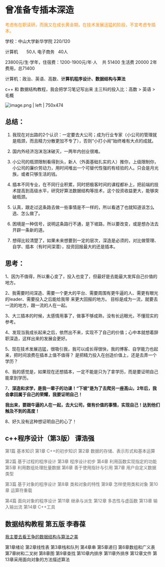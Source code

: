 # 曾准备专插本深造

<span data-type="color" style="color:#FA8C16">考虑有在职读研，而我又在成长黄金期，在技术发展迅猛的阶段，不宜考虑专插本。</span>

学校：中山大学新华学院 220/120

计算机       50人
电子商务    40人

23800元/生·学年，住宿费：1200-1900元/年·人    共 51400
生活费 20000
2年费用，总71400

计算机：政治、英语、高数、__计算机程序设计、数据结构与算法__

c++ 和 数据结构教程，我会把学习笔记写出来
主三科的投入比：高数 > 英语 > 毛概



![image.png | left | 750x474](https://cdn.nlark.com/yuque/0/2018/png/103225/1541599195558-91af20f2-06b2-4314-a42f-0f272bf67663.png "")


## 总结：
1. 我现在对出路的2个认识：一定要去大公司；成为行业专家（小公司的管理就是瓶颈，而且精力分散更加不专了），否则“小打小闹”始终难有大点的成就。

2. 国内外经济泡沫泡沫破灭，一两年内创业很难。

3. 小公司的瓶颈限制看得到头，新人（外面基础扎实的人）推你，上级限制你，小公司的廉价劳动力，用时间堆出一个可替代性强的有经验的人。只会是月光族，或者只够生活的钱。

4. 插本不同专业，在不同行业积累，同时把极客时间的课程都补上，把前端的技术提高到高级水平，研究好算法数据结构等技术，这个投资收益更大，能够突破瓶颈。

5. 认真，跟走过这条路去做一些事情是不一样的，所以看透了也就知道该怎么选、怎么做了。

6. 困境是一种信号，说明这条路行不通，是下坡路，所以要改变，或是想办法去开辟一条新的道。

7. 想得比较清楚了，如果未来想要到一定的层次，深造是必须的，对比做管理、自学、插本（有时间深潜），投资回报最大的还是插本。

## 思考：
1、因为不值得，所以重心变了，投入也变了，但最好是去能最大发挥自己价值的地方。

2、我需要时间深造、需要一个更大的平台、需要周围有更牛逼的人、需更有眼光的leader、需要投入之后能给我带
来更大回报的地方。
目标是成为一流，就要去一流的地方，跟一流的人在一起。

3、大三插本的时候，太感情用事了，做事不够成熟，没有长远眼光，不懂现实的参考。

4、发现当我成长起来之后，依然出不来，实现不了自己的价值；心中本就想着辞职深造，这样出来的发展会更好。

5、现在技术发展迅猛，很吸引我，我可以成长得很快，我的博客、自学能力也起来，把时间浪费在插本上值不值得？
是把精力投入在创造价值上，还是去弄一个学历？

6、我的感觉是，如果现在还想插本，一定不能是只为了拿学历，而是要证明自己能拿到学历。

7、__深造和求学，是我一辈子的功课！“下坡”是为了去爬另一座高山，2年后，我会拿回属于自己的荣耀，我要证明自己！__

__我出来，要跟牛逼的人在一起，去大公司，做有价值的事情，实现自己！达到他们触及不到的高度！__

8、好久没有这种想证明自己的心了！

## c++程序设计（第3版） 谭浩强
<span data-type="color" style="color:rgb(102, 102, 102)"><span data-type="background" style="background-color:rgb(255, 255, 255)">第1篇 基本知识</span></span>
<span data-type="color" style="color:rgb(102, 102, 102)"><span data-type="background" style="background-color:rgb(255, 255, 255)">第1章 C++的初步知识</span></span>
<span data-type="color" style="color:rgb(102, 102, 102)"><span data-type="background" style="background-color:rgb(255, 255, 255)">第2章 数据的存储、表示形式和基本运算</span></span>

<span data-type="color" style="color:rgb(102, 102, 102)"><span data-type="background" style="background-color:rgb(255, 255, 255)">第2篇 基于过程的程序设计</span></span>
<span data-type="color" style="color:rgb(102, 102, 102)"><span data-type="background" style="background-color:rgb(255, 255, 255)">第3章 程序设计初步</span></span>
<span data-type="color" style="color:rgb(102, 102, 102)"><span data-type="background" style="background-color:rgb(255, 255, 255)">第4章 利用函数实现指定的功能</span></span>
<span data-type="color" style="color:rgb(102, 102, 102)"><span data-type="background" style="background-color:rgb(255, 255, 255)">第5章 利用数组处理批量数据</span></span>
<span data-type="color" style="color:rgb(102, 102, 102)"><span data-type="background" style="background-color:rgb(255, 255, 255)">第6章 善于使用指针与引用</span></span>
<span data-type="color" style="color:rgb(102, 102, 102)"><span data-type="background" style="background-color:rgb(255, 255, 255)">第7章 用户自定义数据类型</span></span>

<span data-type="color" style="color:rgb(102, 102, 102)"><span data-type="background" style="background-color:rgb(255, 255, 255)">第3篇 基于对象的程序设计</span></span>
<span data-type="color" style="color:rgb(102, 102, 102)"><span data-type="background" style="background-color:rgb(255, 255, 255)">第8章 类和对象的特性</span></span>
<span data-type="color" style="color:rgb(102, 102, 102)"><span data-type="background" style="background-color:rgb(255, 255, 255)">第9章 怎样使用类和对象</span></span>
<span data-type="color" style="color:rgb(102, 102, 102)"><span data-type="background" style="background-color:rgb(255, 255, 255)">第10章 运算符重载</span></span>

<span data-type="color" style="color:rgb(102, 102, 102)"><span data-type="background" style="background-color:rgb(255, 255, 255)">第4篇 面向对象的程序设计</span></span>
<span data-type="color" style="color:rgb(102, 102, 102)"><span data-type="background" style="background-color:rgb(255, 255, 255)">第11章 继承与派生</span></span>
<span data-type="color" style="color:rgb(102, 102, 102)"><span data-type="background" style="background-color:rgb(255, 255, 255)">第12章 多态性与虚函数</span></span>
<span data-type="color" style="color:rgb(102, 102, 102)"><span data-type="background" style="background-color:rgb(255, 255, 255)">第13章 输入输出流</span></span>
<span data-type="color" style="color:rgb(102, 102, 102)"><span data-type="background" style="background-color:rgb(255, 255, 255)">第14章 C++工具</span></span>

## 数据结构教程 第五版 李春葆
[我主要去看王争的数据结构与算法之美](https://time.geekbang.org/column/126)

第1章绪论
第2章线性表
第3章栈和队列
第4章串
第5章递归
第6章数组和广义表
第7章树和二叉树
第8章图
第9章查找
第10章内排序
第11章外排序
第12章文件
第13章采用面向对象的方法描述算法
